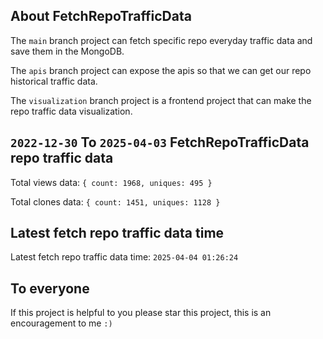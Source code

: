 ## About FetchRepoTrafficData

The `main` branch project can fetch specific repo everyday traffic data and save them in the MongoDB.

The `apis` branch project can expose the apis so that we can get our repo historical traffic data.

The `visualization` branch project is a frontend project that can make the repo traffic data visualization.

## `2022-12-30` To `2025-04-03` FetchRepoTrafficData repo traffic data

Total views data: `{ count: 1968, uniques: 495 }`

Total clones data: `{ count: 1451, uniques: 1128 }`

## Latest fetch repo traffic data time

Latest fetch repo traffic data time: `2025-04-04 01:26:24`

## To everyone

If this project is helpful to you please star this project, this is an encouragement to me `:)`




